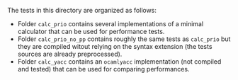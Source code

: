 The tests in this directory are organized as follows:
 - Folder `calc_prio` contains several implementations of a minimal calculator
   that can be used for performance tests.
 - Folder `calc_prio_no_pp` contains roughly the same tests as `calc_prio` but
   they are compiled witout relying on the syntax extension (the tests sources
   are already preprocessed).
 - Folder `calc_yacc` contains an `ocamlyacc` implementation (not compiled and
   tested) that can be used for comparing performances.
